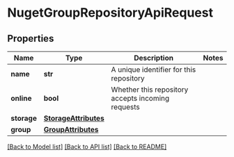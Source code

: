 # NugetGroupRepositoryApiRequest

## Properties

| Name        | Type                                          | Description                                       | Notes |
| ----------- | --------------------------------------------- | ------------------------------------------------- | ----- |
| **name**    | **str**                                       | A unique identifier for this repository           |
| **online**  | **bool**                                      | Whether this repository accepts incoming requests |
| **storage** | [**StorageAttributes**](StorageAttributes.md) |                                                   |
| **group**   | [**GroupAttributes**](GroupAttributes.md)     |                                                   |

[[Back to Model list]](../README.md#documentation-for-models) [[Back to API list]](../README.md#documentation-for-api-endpoints) [[Back to README]](../README.md)
